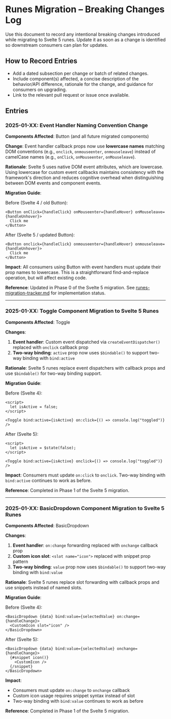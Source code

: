 # Runes Migration – Breaking Changes Log

Use this document to record any intentional breaking changes introduced while migrating to Svelte 5 runes. Update it as soon as a change is identified so downstream consumers can plan for updates.

## How to Record Entries

- Add a dated subsection per change or batch of related changes.
- Include component(s) affected, a concise description of the behavior/API difference, rationale for the change, and guidance for consumers on upgrading.
- Link to the relevant pull request or issue once available.

## Entries

### 2025-01-XX: Event Handler Naming Convention Change

**Components Affected**: Button (and all future migrated components)

**Change**: Event handler callback props now use **lowercase names** matching DOM conventions (e.g., `onclick`, `onmouseenter`, `onmouseleave`) instead of camelCase names (e.g., `onClick`, `onMouseenter`, `onMouseleave`).

**Rationale**: Svelte 5 uses native DOM event attributes, which are lowercase. Using lowercase for custom event callbacks maintains consistency with the framework's direction and reduces cognitive overhead when distinguishing between DOM events and component events.

**Migration Guide**:

Before (Svelte 4 / old Button):

```svelte
<Button onClick={handleClick} onMouseenter={handleHover} onMouseleave={handleUnhover}>
  Click me
</Button>
```

After (Svelte 5 / updated Button):

```svelte
<Button onclick={handleClick} onmouseenter={handleHover} onmouseleave={handleUnhover}>
  Click me
</Button>
```

**Impact**: All consumers using Button with event handlers must update their prop names to lowercase. This is a straightforward find-and-replace operation, but will affect existing code.

**Reference**: Updated in Phase 0 of the Svelte 5 migration. See [runes-migration-tracker.md](./runes-migration-tracker.md) for implementation status.

---

### 2025-01-XX: Toggle Component Migration to Svelte 5 Runes

**Components Affected**: Toggle

**Changes**:

1. **Event handler**: Custom event dispatched via `createEventDispatcher()` replaced with `onclick` callback prop
2. **Two-way binding**: `active` prop now uses `$bindable()` to support two-way binding with `bind:active`

**Rationale**: Svelte 5 runes replace event dispatchers with callback props and use `$bindable()` for two-way binding support.

**Migration Guide**:

Before (Svelte 4):

```svelte
<script>
  let isActive = false;
</script>

<Toggle bind:active={isActive} on:click={() => console.log("toggled")} />
```

After (Svelte 5):

```svelte
<script>
  let isActive = $state(false);
</script>

<Toggle bind:active={isActive} onclick={() => console.log("toggled")} />
```

**Impact**: Consumers must update `on:click` to `onclick`. Two-way binding with `bind:active` continues to work as before.

**Reference**: Completed in Phase 1 of the Svelte 5 migration.

---

### 2025-01-XX: BasicDropdown Component Migration to Svelte 5 Runes

**Components Affected**: BasicDropdown

**Changes**:

1. **Event handler**: `on:change` forwarding replaced with `onchange` callback prop
2. **Custom icon slot**: `<slot name="icon">` replaced with snippet prop pattern
3. **Two-way binding**: `value` prop now uses `$bindable()` to support two-way binding with `bind:value`

**Rationale**: Svelte 5 runes replace slot forwarding with callback props and use snippets instead of named slots.

**Migration Guide**:

Before (Svelte 4):

```svelte
<BasicDropdown {data} bind:value={selectedValue} on:change={handleChange}>
  <CustomIcon slot="icon" />
</BasicDropdown>
```

After (Svelte 5):

```svelte
<BasicDropdown {data} bind:value={selectedValue} onchange={handleChange}>
  {#snippet icon()}
    <CustomIcon />
  {/snippet}
</BasicDropdown>
```

**Impact**:

- Consumers must update `on:change` to `onchange` callback
- Custom icon usage requires snippet syntax instead of slot
- Two-way binding with `bind:value` continues to work as before

**Reference**: Completed in Phase 1 of the Svelte 5 migration.

